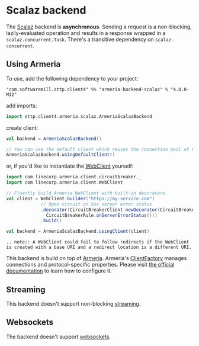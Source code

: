 # Scalaz backend

The [Scalaz](https://github.com/scalaz/scalaz) backend is **asynchronous**. Sending a request is a non-blocking, lazily-evaluated operation and results in a response wrapped in a `scalaz.concurrent.Task`. There's a transitive dependency on `scalaz-concurrent`.


## Using Armeria

To use, add the following dependency to your project:

```
"com.softwaremill.sttp.client4" %% "armeria-backend-scalaz" % "4.0.0-M12"
```

add imports:

```scala
import sttp.client4.armeria.scalaz.ArmeriaScalazBackend
```

create client:

```scala
val backend = ArmeriaScalazBackend()

// You can use the default client which reuses the connection pool of ClientFactory.ofDefault()
ArmeriaScalazBackend.usingDefaultClient()
```

or, if you'd like to instantiate the [WebClient](https://armeria.dev/docs/client-http) yourself:

```scala
import com.linecorp.armeria.client.circuitbreaker._
import com.linecorp.armeria.client.WebClient

// Fluently build Armeria WebClient with built-in decorators
val client = WebClient.builder("https://my-service.com")
             // Open circuit on 5xx server error status
             .decorator(CircuitBreakerClient.newDecorator(CircuitBreaker.ofDefaultName(),
               CircuitBreakerRule.onServerErrorStatus()))
             .build()

val backend = ArmeriaScalazBackend.usingClient(client)
```

```eval_rst
.. note:: A WebClient could fail to follow redirects if the WebClient is created with a base URI and a redirect location is a different URI.
```

This backend is build on top of [Armeria](https://armeria.dev/docs/client-http).
Armeria's [ClientFactory](https://armeria.dev/docs/client-factory) manages connections and protocol-specific properties.
Please visit [the official documentation](https://armeria.dev/docs/client-factory) to learn how to configure it.

## Streaming

This backend doesn't support non-blocking [streaming](../requests/streaming.md).

## Websockets

The backend doesn't support [websockets](../websockets.md).
